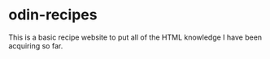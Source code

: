# odin-recipes
This is a basic recipe website to put all of the HTML knowledge I have been acquiring so far. 
